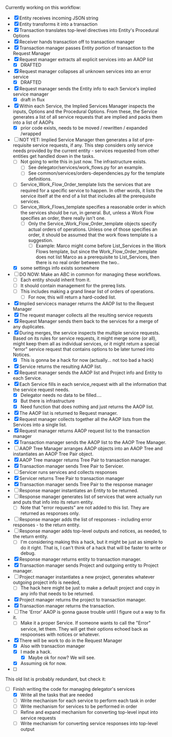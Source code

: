 Currently working on this workflow:
- [x] Entity receives incoming JSON string
- [x] Entity transforms it into a transaction
- [x] Transaction translates top-level directives into Entity's Procedural Options
- [x] Receiver hands transaction off to transaction manager
- [x] Transaction manager passes Entity portion of transaction to the  Request Manager
- [x] Request manager extracts all explicit services into an AAOP list 
	- [x] DRAFTED
- [x] Request manager collapses all unknown services into an error service 
	- [x] DRAFTED
- [x] Request manager sends the Entity info to each Service's implied service manager 
	- [x] draft in flux
- [x] Within each Service, the Implied Services Manager inspects the inputs, Options and the Procedural Options.  From these, the Service generates a list of all service requests that are implied and packs them into a list of AAOPs 
	- [x] prior code exists, needs to be moved / rewritten / expanded /wrapped
- [ ] NOT YET:  Implied Service Manager then generates a list of pre-requisite service requests, if any.  This step considers only service needs provided by the current entity - services requested from other entities get handled down in the tasks.
	- [ ] Not going to write this in just now.  The infrastructure exists.  
		- [ ] See delegator/services/work_flows.py for an example.
		- [ ] See common/services/orders-dependencies.py for the template definitions.
	- [ ] Service_Work_Flow_Order_template lists the services that are required for a specific service to happen.  In other words, it lists the service itself at the end of a list that includes all the prerequisite services.
	- [ ] Service_Work_Flows_template specifies a reasonable order in which the services should be run, in general.  But, unless a Work Flow specifies an order, there really isn't one.
		- [ ] Only the Service_Work_Flow_Order_template objects specify actual orders of operations.  Unless one of those specifies an order, it should be assumed that the work flows template is a suggestion.  
			- [ ] Example:  Marco might come before List_Services in the Work Flows template, but since the Work_Flow_Order_template does not list Marco as a prerequisite to List_Services, then there is no real order between the two..
	- [x] some settings info exists somewhere 
- [ ] DO NOW:  Make an ABC in common for managing these workflows.
	- [ ] Each entity should inherit from it.
	- [ ] It should contain management for the prereq lists.
	- [ ] This includes making a grand linear list of orders of operations.
		- [ ] For now, this will return a hard-coded list.
- [x] Implied servicecs manager returns the AAOP list to the Request Manager 
- [x] The request manager collects all the resulting service requests 
- [x] Request Manager sends them back to the services for a merge of any duplicates.
- [x] During merges, the service inspects the multiple service requests.  Based on its rules for service requests, it might merge some (or all), might keep them all as individual services, or it might return a special "error" service request that contains options to be later turned into Notices.
	- [x] This is gonna be a hack for now (actually... not too bad a hack)
- [x] Service returns the resulting AAOP list.
- [x] Request manager sends the AAOP list and Project info  and Entity to each Service.
- [x] Each Service fills in each service_request with all the information that the service request needs. 
	- [x] Delegator needs no data to be filled....  
	- [x] But there is infrastructure
	- [x] Need function that does nothing and just returns the AAOP list.
- [x] The AAOP list is returned to Request manager.
- [x] Request manager collects together all the AAOP lists from the Services into a single list.
- [x] Request manager returns AAOP request list to the transaction manager 
- [x] Transaction manager sends the AAOP list to the AAOP Tree Manager.  
- [ ] AAOP Tree Manager arranges AAOP objects into an AAOP Tree and instantiates an AAOP Tree Pair object.
- [x] AAOP Tree manager returns Tree Pair to transaction manager.
- [x] Transaction manager sends Tree Pair to Servicer.
- [ ] Servicer runs services and collects responses
- [x] Servicer returns Tree Pair to transaction manager
- [x] Transaction manager sends Tree Pair to the response manager
- [ ] Response manager instantiates an Entity to be returned.
- [ ] Response manager generates list of services that were actually run and puts that info into its return entity.
	- [ ] Note that "error requests" are not added to this list.   They are returned as responses only.
- [ ] Response manager adds the list of responses - including error responses - to the return entity.
- [ ] Response manager adds top-level outputs and notices, as needed, to the return entity.
	- [ ] I'm considering making this a hack, but it might be just as simple to do it right.  That is, I can't think of a hack that will be faster to write or debug.
- [x] Response manager returns entity to transaction manager.
- [x] Transaction manager sends Project and outgoing entity to Project manager.
- [ ] Project manager instantiates a new project, generates whatever outgoing project info is needed, 
	- [ ] The hack here might be just to make a default project and copy in any info that needs to be returned. 
- [x] Project manager returns the project to transaction manager.
- [x] Transaction manager returns the transaction.
- [ ] The 'Error' AAOP is gonna gause trouble until I figure out a way to fix it.
	- [ ] Make it a proper Service.  If someone wants to call the "Error" service, let them.   They will get their options echoed back as respoonses with notices or whatever.
- [x] There will be work to do in the Request Manager
	- [x] Also with transaction manager
	- [x] I made a hack.  
		- [x] Maybe ok for now?  We will see.  
	- [x] Assuming ok for now.
- [ ] 

This old list is probably redundant, but check it:

- [ ] Finish writing the code for managing delegator's services 
	- [x] Write all the tasks that are needed
	- [ ] Write mechanism for each service to perform each task in order
	- [ ] Write mechanism for services to be performed in order
	- [ ] Refine and expand mechanism for converting top-level input into service requests
	- [ ] Write mechanism for converting service responses into top-level output